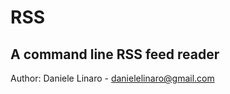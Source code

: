 RSS
===

A command line RSS feed reader
------------------------------

Author: Daniele Linaro - danielelinaro@gmail.com

